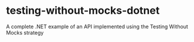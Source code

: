 # testing-without-mocks-dotnet
A complete .NET example of an API implemented using the Testing Without Mocks strategy
